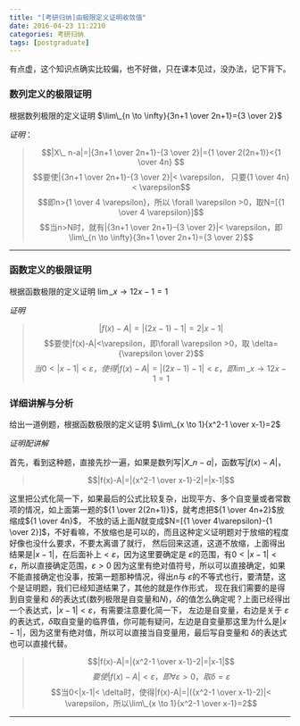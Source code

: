 ```yaml
---
title: "[考研归纳]由极限定义证明收敛值"
date: 2016-04-23 11:2210
categories: 考研归纳
tags: [postgraduate]
---
```

有点虚，这个知识点确实比较偏，也不好做，只在课本见过，没办法，记下背下。
<!--more-->
### 数列定义的极限证明

根据数列极限的定义证明 $\lim\_{n \to \infty}{3n+1 \over 2n+1}={3 \over 2}$

*证明*：  

>$$|X\_ n-a|=|{3n+1 \over 2n+1}-{3 \over 2}|={1 \over 2(2n+1)}<{1 \over 4n} $$
$$要使|{3n+1 \over 2n+1}-{3 \over 2}|<  \varepsilon，  只要{1 \over 4n}<  \varepsilon$$
$$即n>{1 \over 4  \varepsilon}，所以 \forall \varepsilon >0，取N=[{1 \over 4 \varepsilon}]$$
$$当n>N时，就有|{3n+1 \over 2n+1}-{3 \over 2}|< \varepsilon，即 \lim\_{n \to \infty}{3n+1 \over 2n+1}={3 \over 2}$$

***

### 函数定义的极限证明

根据函数极限的定义证明 $\lim\_{x \to 1}{2x-1}=1$

*证明*

>$$|f(x)-A|=|(2x-1)-1|=2|x-1|$$
$$要使|f(x)-A|<\varepsilon，即\forall \varepsilon >0，取 \delta={\varepsilon \over 2}$$
$$当0<|x-1|< \varepsilon，使得|f(x)-A|=|(2x-1)-1|<\varepsilon，即\lim\_{x \to 1}{2x-1}=1$$

### 详细讲解与分析

给出一道例题，根据函数极限的定义证明 $\lim\_{x \to 1}{x^2-1 \over x-1}=2$

*证明配讲解*

首先，看到这种题，直接先抄一遍，如果是数列写$|X\_n-a|$，函数写$|f(x)-A|$，

>$$|f(x)-A|=|{x^2-1 \over x-1}-2|=|x-1|$$  

这里把公式化简一下，如果最后的公式比较复杂，出现平方、多个自变量或者常数项的情况，如上面第一题的${1 \over 2(2n+1)}$，就考虑把${1 \over 4n+2}$放缩成${1 \over 4n}$，
不放的话上面$N$就变成$N=[{1 \over 4\varepsilon}-{1 \over 2}]$，不好看嘛，不放缩也是可以的，而且这种定义证明题对于放缩的程度好像也没什么要求，不要太离谱了就行，
然后回来这道，这道不放缩，上面得出结果是$|x-1|$，在后面补上$< \varepsilon$，因为这里要确定是 $\varepsilon$的范围，有$0<|x-1|< \varepsilon$，所以直接确定范围，$\varepsilon>0$
因为这里有绝对值符号，所以可以直接确定，如果不能直接确定也没事，按第一题那种情况，得出$n$与 $\varepsilon$的不等式也行，要清楚，这个是证明题，我们已经知道结果了，其他的就是作作形式，
现在我们需要的是得到自变量和 $\delta$的表达式(数列极限是自变量和$N$)，$\delta$的值怎么确定呢？上面已经得出一个表达式，$|x-1|< \varepsilon$，有需要注意要化简一下，
左边是自变量，右边是关于 $\varepsilon$的表达式，$\delta$取自变量的临界值，你可能有疑问，左边是自变量那这里为什么是$|x-1|$，因为这里有绝对值，所以可以直接当自变量用，最后写自变量和 $\delta$的表达式也可以直接代替。

>$$|f(x)-A|=|{x^2-1 \over x-1}-2|=|x-1|$$
$$要使|f(x)-A|< \varepsilon，即\forall \varepsilon >0，取 \delta= \varepsilon$$
$$当0<|x-1|< \delta时，使得|f(x)-A|=|({x^2-1 \over x-1}-2)|< \varepsilon，所以\lim\_{x \to 1}{x^2-1 \over x-1}=2$$  


***


